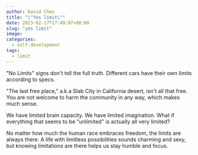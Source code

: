 ```yaml
---
author: David Chen
title: "\"Yes limit\""
date: 2023-02-17T17:49:07+08:00
slug: "yes limit"
image: 
categories:
  - self-development
tags:
  - limit
---
```


"No Limits" signs don't tell the full truth. Different cars have their own limits according to specs.

"The last free place," a.k.a Slab City in California desert, isn't all that free. You are not welcome to harm the community in any way, which makes much sense.

We have limited brain capacity. We have limited imagination. What if everything that seems to be "unlimited" is actually all very limited?

No matter how much the human race embraces freedom, the limits are always there. A life with limitless possibilities sounds charming and sexy, but knowing limitations are there helps us stay humble and focus.